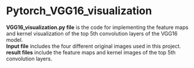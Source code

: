 # Pytorch_VGG16_visualization
 **VGG16_visualization.py file** is the code for implementing the feature maps and kernel visualization of the top 5th convolution layers of the VGG16 model.  
   **Input file** includes the four different original images used in this project.  
   **result files** include the feature maps and kernel images of the top 5th convolution layers.


